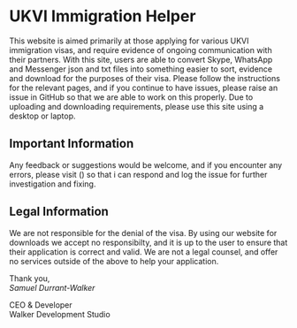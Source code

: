 # UKVI Immigration Helper

This website is aimed primarily at those applying for various UKVI immigration visas, and require evidence of ongoing communication with their partners. 
With this site, users are able to convert Skype, WhatsApp and Messenger json and txt files into something easier to sort, evidence and download for the 
purposes of their visa.
Please follow the instructions for the relevant pages, and if you continue to have issues, please raise an issue in GitHub so that we are able to work on this properly.
Due to uploading and downloading requirements, please use this site using a desktop or laptop.

## Important Information
Any feedback or suggestions would be welcome, and if you encounter any errors, please visit () so that i can 
respond and log the issue for further investigation and fixing.

## Legal Information
We are not responsible for the denial of the visa. By using our website for downloads we accept no responsibilty, and it is up to the user to ensure that their application is 
correct and valid. We are not a legal counsel, and offer no services outside of the above to help your application.

Thank you,<br>
*Samuel Durrant-Walker*

CEO & Developer<br>
Walker Development Studio
